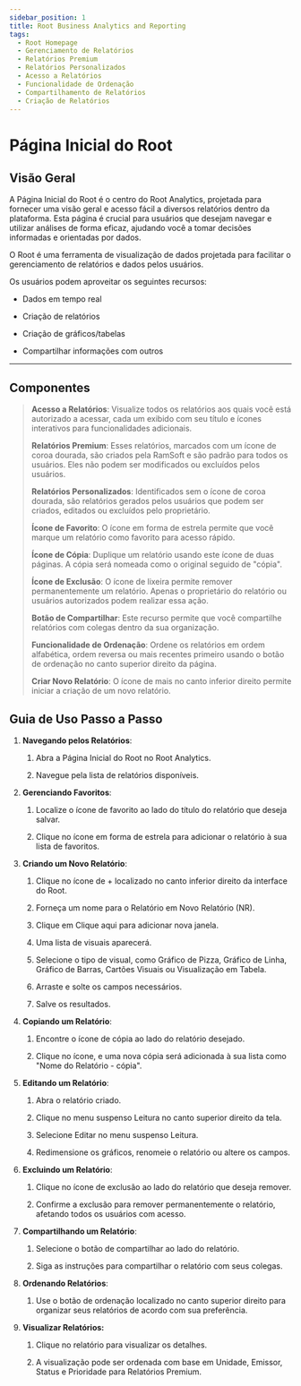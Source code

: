 ```yaml
---
sidebar_position: 1
title: Root Business Analytics and Reporting
tags:
  - Root Homepage
  - Gerenciamento de Relatórios
  - Relatórios Premium
  - Relatórios Personalizados
  - Acesso a Relatórios
  - Funcionalidade de Ordenação
  - Compartilhamento de Relatórios
  - Criação de Relatórios
---
```


# Página Inicial do Root

## Visão Geral

A Página Inicial do Root é o centro do Root Analytics, projetada para fornecer uma visão geral e acesso fácil a diversos relatórios dentro da plataforma. Esta página é crucial para usuários que desejam navegar e utilizar análises de forma eficaz, ajudando você a tomar decisões informadas e orientadas por dados.

O Root é uma ferramenta de visualização de dados projetada para facilitar o gerenciamento de relatórios e dados pelos usuários.

Os usuários podem aproveitar os seguintes recursos:

- Dados em tempo real

- Criação de relatórios

- Criação de gráficos/tabelas

- Compartilhar informações com outros


----

## Componentes

> **Acesso a Relatórios**: Visualize todos os relatórios aos quais você está autorizado a acessar, cada um exibido com seu título e ícones interativos para funcionalidades adicionais.
>
> **Relatórios Premium**: Esses relatórios, marcados com um ícone de coroa dourada, são criados pela RamSoft e são padrão para todos os usuários. Eles não podem ser modificados ou excluídos pelos usuários.
>
> **Relatórios Personalizados**: Identificados sem o ícone de coroa dourada, são relatórios gerados pelos usuários que podem ser criados, editados ou excluídos pelo proprietário.
>
> **Ícone de Favorito**: O ícone em forma de estrela permite que você marque um relatório como favorito para acesso rápido.
>
> **Ícone de Cópia**: Duplique um relatório usando este ícone de duas páginas. A cópia será nomeada como o original seguido de "cópia".
>
> **Ícone de Exclusão**: O ícone de lixeira permite remover permanentemente um relatório. Apenas o proprietário do relatório ou usuários autorizados podem realizar essa ação.
>
> **Botão de Compartilhar**: Este recurso permite que você compartilhe relatórios com colegas dentro da sua organização.
>
> **Funcionalidade de Ordenação**: Ordene os relatórios em ordem alfabética, ordem reversa ou mais recentes primeiro usando o botão de ordenação no canto superior direito da página.
>
> **Criar Novo Relatório**: O ícone de mais no canto inferior direito permite iniciar a criação de um novo relatório.

## Guia de Uso Passo a Passo

1.  **Navegando pelos Relatórios**:

    1. Abra a Página Inicial do Root no Root Analytics.

    2. Navegue pela lista de relatórios disponíveis.

2.  **Gerenciando Favoritos**:

    1. Localize o ícone de favorito ao lado do título do relatório que deseja salvar.

    2. Clique no ícone em forma de estrela para adicionar o relatório à sua lista de favoritos.

3. **Criando um Novo Relatório**:

    1.  Clique no ícone de + localizado no canto inferior direito da interface do Root.

    2.  Forneça um nome para o Relatório em Novo Relatório (NR).

    3.  Clique em Clique aqui para adicionar nova janela.

    4.  Uma lista de visuais aparecerá.

    5.  Selecione o tipo de visual, como Gráfico de Pizza, Gráfico de Linha, Gráfico de Barras, Cartões Visuais ou Visualização em Tabela.

    6.  Arraste e solte os campos necessários.

    7.  Salve os resultados.

2.  **Copiando um Relatório**:

    1. Encontre o ícone de cópia ao lado do relatório desejado.

    2. Clique no ícone, e uma nova cópia será adicionada à sua lista como "Nome do Relatório - cópia".

3.  **Editando um Relatório**:

    1.  Abra o relatório criado.

    2.  Clique no menu suspenso Leitura no canto superior direito da tela.

    3.  Selecione Editar no menu suspenso Leitura.

    4.  Redimensione os gráficos, renomeie o relatório ou altere os campos.

4.  **Excluindo um Relatório**:

    1. Clique no ícone de exclusão ao lado do relatório que deseja remover.

    2. Confirme a exclusão para remover permanentemente o relatório, afetando todos os usuários com acesso.

5.  **Compartilhando um Relatório**:

    1. Selecione o botão de compartilhar ao lado do relatório.

    2. Siga as instruções para compartilhar o relatório com seus colegas.

6.  **Ordenando Relatórios**:

    1. Use o botão de ordenação localizado no canto superior direito para organizar seus relatórios de acordo com sua preferência.

7.  **Visualizar Relatórios:**

    1. Clique no relatório para visualizar os detalhes.

    2. A visualização pode ser ordenada com base em Unidade, Emissor, Status e Prioridade para Relatórios Premium.